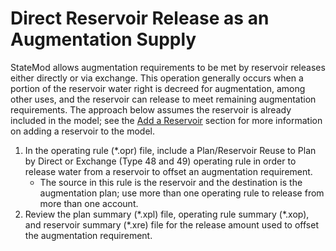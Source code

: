 # Direct Reservoir Release as an Augmentation Supply  #

StateMod allows augmentation requirements to be met by reservoir releases either directly or via exchange. This 
operation generally occurs when a portion of the reservoir water right is decreed for augmentation, among other uses, 
and the reservoir can release to meet remaining augmentation requirements.  The approach below assumes the reservoir 
is already included in the model; see the [Add a Reservoir](../StandardModelingProcedures/743.md) section for more 
information on adding a reservoir to the model.

1. In the operating rule (\*.opr) file, include a Plan/Reservoir Reuse to Plan by Direct or Exchange (Type 48 and 49) 
operating rule in order to release water from a reservoir to offset an augmentation requirement.  
	* The source in this rule is the reservoir and the destination is the augmentation plan; use more than one operating 
	rule to release from more than one account.
2. Review the plan summary (\*.xpl) file, operating rule summary (\*.xop), and reservoir summary (\*.xre) file for the 
release amount used to offset the augmentation requirement.
